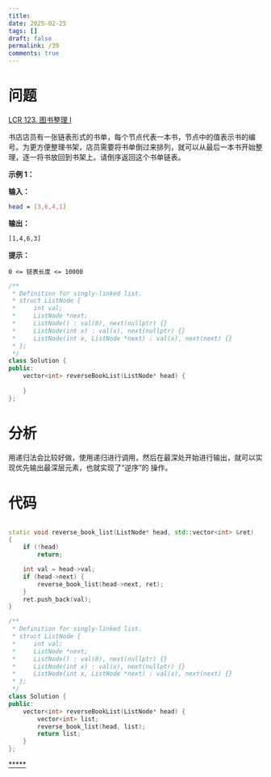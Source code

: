 ```yaml
---
title: 
date: 2025-02-25
tags: []
draft: false
permalink: /39
comments: true
---
```

# 问题

[LCR 123. 图书整理 I](https://leetcode.cn/problems/cong-wei-dao-tou-da-yin-lian-biao-lcof/)

书店店员有一张链表形式的书单，每个节点代表一本书，节点中的值表示书的编号。为更方便整理书架，店员需要将书单倒过来排列，就可以从最后一本书开始整理，逐一将书放回到书架上。请倒序返回这个书单链表。

**示例 1：**  

**输入：**
```bash
head = [3,6,4,1]
```

**输出：**
```bash
[1,4,6,3]
```

**提示：**

`0 <= 链表长度 <= 10000`

```cpp
/**
 * Definition for singly-linked list.
 * struct ListNode {
 *     int val;
 *     ListNode *next;
 *     ListNode() : val(0), next(nullptr) {}
 *     ListNode(int x) : val(x), next(nullptr) {}
 *     ListNode(int x, ListNode *next) : val(x), next(next) {}
 * };
 */
class Solution {
public:
    vector<int> reverseBookList(ListNode* head) {
        
    }
};
```

# 分析

用递归法会比较好做，使用递归进行调用，然后在最深处开始进行输出，就可以实现优先输出最深层元素，也就实现了“逆序”的 操作。  

# 代码

```cpp

static void reverse_book_list(ListNode* head, std::vector<int> &ret)
{
    if (!head)
        return;

    int val = head->val;
    if (head->next) {
        reverse_book_list(head->next, ret);
    }
    ret.push_back(val);
}

/**
 * Definition for singly-linked list.
 * struct ListNode {
 *     int val;
 *     ListNode *next;
 *     ListNode() : val(0), next(nullptr) {}
 *     ListNode(int x) : val(x), next(nullptr) {}
 *     ListNode(int x, ListNode *next) : val(x), next(next) {}
 * };
 */
class Solution {
public:
    vector<int> reverseBookList(ListNode* head) {
        vector<int> list;
        reverse_book_list(head, list);
        return list;
    }
};
```

[*****](WB/Develop/CPP%20BEA/14%20算法与数据结构/2%20链表/2%20链表.md)  

